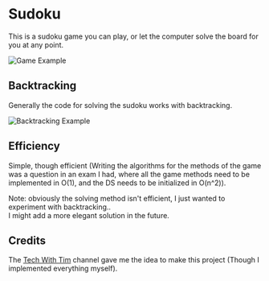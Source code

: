 # Sudoku
This is a sudoku game you can play, or let the computer solve the board for you at any point.

![Game Example](Sudoku_Example.jpg)

## Backtracking
Generally the code for solving the sudoku works with backtracking.

![Backtracking Example](Sudoku_Backtracking_Example.gif)

## Efficiency
Simple, though efficient (Writing the algorithms for the methods of the game was a question in 
an exam I had, where all the game methods need to be implemented in O(1), and the DS needs to be
initialized in O(n^2)).

Note: obviously the solving method isn't efficient, I just wanted to experiment with backtracking.. </br>
I might add a more elegant solution in the future.

## Credits
The [Tech With Tim](https://www.youtube.com/channel/UC4JX40jDee_tINbkjycV4Sg) channel gave me the idea to make this project (Though I implemented everything myself).
